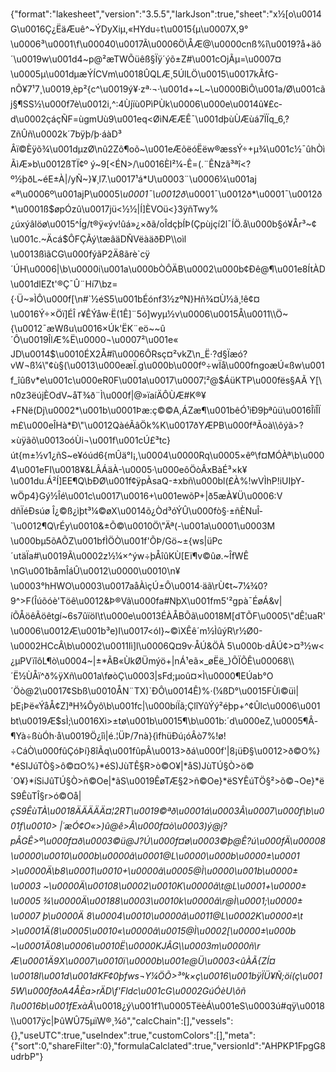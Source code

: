 {"format":"lakesheet","version":"3.5.5","larkJson":true,"sheet":"x½[o\u0014G\u0016Ç¿ËäÆuê^~ÝDyXiµ,«HYdu÷t\u0015{µ\u0007X,9°\u0006³\u0001\f\u00040\u0017Ã\u0006Ö\\ÅÆ@\u0000cnß%î\u0019?å+äô´\u0019w\u001d4~p@²æTWÕüêß§Ïÿ´ýõ±Z#\u001cOjÃµ=\u0007¤\u0005µ\u001dµæÝÍCVm\u0018ÛQLÆ¸5ÚlLÖ\u0015\u0017kÃfG-nÕ¥7¹7¸\u0019¸èp²{c^\u0019ý¥·zª·¬·\u001d+~L~\u0000BìÔ\u001a/Ø\u001cãj§¶SS½\u000f7è\u0012i,^:4Ùjïù0PìPÙk\u0006\u000e\u0014û¥£c­d\u0002çáçÑF=ùgmUù9\u001eq<ØìNÆÆÊ¯\u001dþùÙÆùá7ÏÏq_6,?ZñÛñ\u0002k´7bÿþ/þ·áàD³Âï©Èÿõ¾\u001dµzØ\nû2Zô¶oõ~\u001eÆõëóËëw®æssÝ÷+µ¾\u001c½¯ûhÒìÃìÆ»b\u0012ßTÏ¢º ý~9[<ÉN>/\u0016ÈI²¼-Ê=(.¨ÊNzã³ªî<?º½þðL~éE±À|/yÑ~}¥¸l7.\u0017¹á*U\u0003¨\u0006¼\u001aj «ª\u0006º\u001ajP\u0005*\u0001¯\u0012ð*\u0001¯\u0012ð*\u0001¯\u0012ð*\u0001ß$øpÓzû\u0017jü<½½|Í]ÈVOü<}3ÿñTwy%¿úxýâlöø\u0015^Íg/t®ÿ«ýv!ûá»¿×ðã/oÎdçþÍÞ(Çpùjçí2l¯ÍÖ.å\u000b§ó¥År³~¢\u001c.~Äcá$ÔFÇÃý\tæâäDÑVëàäðÐP\\oìl\u0013ßìãCG\u000fýãP2Ä8ãrè`cÿ´ÚH\u0006|\b\u0000i\u001a\u000bÒÔÄB\u0002\u000b¢Ðê@¶\u001e8ÍtÀD\u001dlEZt'®Ç¯Û¨Hí7\bz={·Ü~»ÌÔ\u000f[\n#`½éS5\u001bÉónf3½zºN}Hñ¾¤Ù½ã¸!ê¢¤\u0016Ý÷×Öï]ÉÎ r¥ÊÝåw·Ë(1Ê]¨5ó]wyµ½v\u0006\u0015Å\u0011\\Ö~{\u0012¯æWßu\u0016×Úk'ËK¨eö~~û´Ô\u0019ÎlÆ%Ë\u0000¬\u0007²\u001e« JD\u0014$\u0010ÉX2Å#î\u0006ÔRsç¤²vkZ\n_Ë·?d§Ïæó?vW¬ß¼\"¢ù§(\u0013\u000eæÏ.g\u000b\u000fº÷wÏå\u000fngoæÚ«ßw\u001f_îûßv*e\u001c\u000eR0F\u001a\u0017\u0007¦²@$ÁüKTP\u000fës§AÃ Y[\n0z3ëújÈOdV~åT¾ð¨Ì\u000f|@»ïaíÄÔÙÆ#K®¥+FNë(Dj\u0002*\u001b\u0001Þæ:ç©©A,ÁZæ¶\u001bêÓ¹iÐ9þªûü\u0016ÎïÎÏm£\u000eÎHà*Ð\"\u0012QàéÃâÖk%K\u0017ðYÆPB\u000fªÃoà\\ôýã>?×ùÿãõ\u0013oóÙi¬\u001f\u001cÚ£³tc}út{m±½v1¿ñS~e¥óúd6{mÛä°I¡,\u0004\u0000Rq\u0005×êº\f¤MÓÀª\b\u0004\u001eFI\u0018¥&LÂÁäÀ-\u0005·\u000eôÖòÂxBàÉ³×k¥\u001du.Á²Í]EE¶Q\bÐØ\u001f¢ÿpÀsaQ-±xbñ\u000bl(£À%!wVÌhP!iUIþY­wÖp4}Gý½Îé\u001c\u0017\u0016+\u001ewõP+|ð5æÀ¥Ü\u0006:V dñÏéÐsúø Î¿©ß¿ìþt³¼©øX\u0014õ¿Òd³óÝÛ\u000fò§·±ñÈN­uÎ­`\u0012¶Q\rÉy\u0010&±Õ©\u0010Ö\"Äª(-\u001a\u0001\u0003M\u000bµ5õAÕZ\u001bfÌÖÒ\u001f'ÕÞ/Gö~±{ws|üPc´utäÏa#\u0019Ã\u0002z½¼×^ýw÷þÅîûKÙ[Eï¶v©ûø.~ÎfWÊ\nG\u001båmÎáÛ\u0012\u0000\u0010\n¥\u0003°hHWO\u0003\u0017aåÀìçÚ±Ô\u0014·äã\rÙ¢t~7¼¾0?9^>F(Îúõóè'Töê\u0012&Þ®Vã\u000fa#NþX\u001fm5'²gpà¯ÉøÁ&v|íÕÅöêÃöêtgí~6s7ûïöI\t\u000e\u0013ÉÀÅBÕã\u0018M[dTÕF\u0005\"dÊ¦uaR'\u0006\u0012Æ\u001b³e)I\u0017<ól}~©ìXÊê´m½ÌûýR\r½Ø0-\u0002HCcÂ\b\u0002\u0011Iì]l\u0006Q¤9v·ÅÚ&ÖÀ 5\u000b·dÂÚ¢>¤³½w<¿µPVïîôL¶ò\u0004~|±*ÃB«ÙkØÜmýö+|nÁ¹eã×_øËë_}ÕÏÕÊ\u00068\\´Ë½ÙÅï^ð%ÿXñ\u001a\føòÇ\u0003|sFd;µoû¤×Ì\u0000¶EÚab°O´Öò@2\u0017¢Sbß\u0010ÅN¨TX)`ÐÔ\u0014Ê)%·(¼ßD°\u0015FÙì©üì|þE¡Þë«ÝåÅ¢Z]ªH¾Ôyô\b\u001fc|\u000bíÏã;ÇlîYûÝý²éþp+^¢Ûlc\u0006\u001bt\u0019Æ$­sÌ;\u0016Xì>±tø\u001b\u0015¶\b\u001b:´d\u000eZ,\u0005¶Â-¶Yà÷ßùÓh·å\u0019Ö¿îì­|é.¦ÜÞ/7nà}{ìfhüÐú¡óÂò7%!ø!÷CáÒ\u000fûÇóÞí}8îÃq\u001fûpÂ\u0013>ðá\u000f'|8¡üÐ§\u0012>ð©O%}*éSIJúTÒ§>ô©¤O%}*éS)JùTÊ§R>ò©O¥|*åS)JùTÚ§Ò>ö©´O¥}*íSiJûTÚ§Ò>ñ©Oe|*ãS\u0019ÊøTÆ§2>ñ©Oe}*ëSYÊúTÖ§²>õ©¬Oe}*ëS9ÊùTÎ§r>ó©Oå|*çS9ÊùTÀ\u0018ÄÄÄÄÄ¤¦2RT\u0019©ªð\u0001á\u0003Â\u0007\u000f\b\u001f\u0010> |´æÓ¢O«>)û@ê>Â\u000f¤ò\u0003)ý@j?pÂGÊ>º\u000f¤ð\u0003©ü@J?Ú\u000f¤ø\u0003©þ@Ê?ú\u000fÄ\u00008\u0000\u0010\u000b\u0000â\u0001@L\u0000\u000b\u0000±\u0001 >\u0000Ä\b8\u0001\u0010+\u0000â\u0005@Ì\u0000\u001b\u0000±\u0003 ~\u0000Ä\u00108\u0002\u0010K\u0000â\t@L\u0001+\u0000±\u0005 ¾\u0000Ä\u00188\u0003\u0010k\u0000â\r@Ì\u0001;\u0000±\u0007 þ\u0000Ä 8\u0004\u0010\u0000â\u0011@L\u0002K\u0000±\t >\u0001Ä(8\u0005\u0010«\u0000â\u0015@Ì\u0002[\u0000±\u000b ~\u0001Ä08\u0006\u0010Ë\u0000KJÂG\\\u0003m\u0000ñ\r Æ\u0001Ä9X\u0007\u0010ï\u0000b\u001e@Ü\u0003<ûÀÃ{ZÍ¤\u0018l\u001d\u001dKF¢0þfws¬Y¼ÖÕ>³°k×ç\u0016\u001bÿÏÜ¥Ñ;öí(ç\u0015W\u000fðoA4ÅÈa>rÄD\f'Fldc\u001cG\u0002GúÓèU\\õñ î\u0016b\u001fExàÃ*\u0018¿ý\u001f1\u0005TëèÁ\u001eS\u0003ú#qÿ\u0018\\\u0017ÿc|ÞûWÛ75µïW®¸¾ô","calcChain":[],"vessels":{},"useUTC":true,"useIndex":true,"customColors":[],"meta":{"sort":0,"shareFilter":0},"formulaCalclated":true,"versionId":"AHPKP1FpgG8udrbP"}